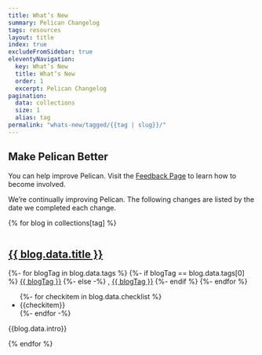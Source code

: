 ```yaml
---
title: What’s New
summary: Pelican Changelog
tags: resources
layout: title
index: true
excludeFromSidebar: true
eleventyNavigation:
  key: What’s New
  title: What’s New
  order: 1
  excerpt: Pelican Changelog
pagination:
  data: collections
  size: 1
  alias: tag
permalink: "whats-new/tagged/{{tag | slug}}/"
---
```

## Make Pelican Better

You can help improve Pelican. Visit the [Feedback Page](/feedback) to learn how to become involved.

We’re continually improving Pelican. The following changes are listed by the date we completed each change.

{% for blog in collections[tag] %}

<div class="card shadow-none">
  <div class="card-body">
    <div class="row">
      <div class="col-2">
        <img></img>
      </div>
      <div class="col-10">
        <div class="row">
          <div class="col-6">
            <h2><a href="{{ blog.url | url }}">{{ blog.data.title }}</a></h2> 
          </div>
          <div class="col-6">
            {%- for blogTag in blog.data.tags %}
            {%- if blogTag == blog.data.tags[0] %}
            <a href="{{ '/whats-new/tagged/' | url }}{{blogTag}}">{{ blogTag }}</a>
            {%- else -%}
            , <a href="{{ '/whats-new/tagged/' | url }}{{blogTag}}">{{ blogTag }}</a>
            {%- endif %}
            {%- endfor %}
          </div>
          <div class="col">
            <ul>
              {%- for checkitem in blog.data.checklist %}
              <li>{{checkitem}}
              </li> 
              {%- endfor -%}
            </ul>
            <p>{{blog.data.intro}}</p>
          </div>
        </div>
      </div>
    </div>
  </div>
</div>

{% endfor %}
